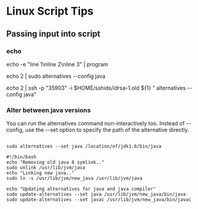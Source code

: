 # Linux Script Tips

## Passing input into script

### echo

echo -e "line 1\nline 2\nline 3" | program

echo 2 | sudo alternatives --config java

echo 2 | ssh -p "35903" -i $HOME/sshids/idrsa-1.old ${1} " alternatives --config java"

### Alter between java versions

You can run the alternatives command non-interactively too. Instead of --config, use the --set option to specify the path of the alternative directly.

```

sudo alternatives --set java /location/of/jdk1.6/bin/java

#!/bin/bash
echo "Removing old java 8 symlink.."
sudo unlink /usr/lib/jvm/java
echo "Linking new java.."
sudo ln -s /usr/lib/jvm/new_java /usr/lib/jvm/java

echo "Updating alternatives for java and java compiler"
sudo update-alternatives --set java /usr/lib/jvm/new_java/bin/java
sudo update-alternatives --set javac /usr/lib/jvm/new_java/bin/javac

```

